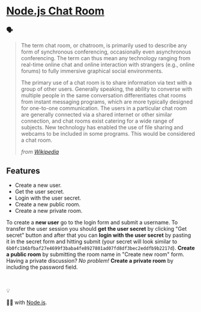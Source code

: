 # [Node.js Chat Room](https://iamskok-node-chat.glitch.me)

### 🗣

> The term chat room, or chatroom, is primarily used to describe any form of synchronous conferencing, occasionally even asynchronous conferencing. The term can thus mean any technology ranging from real-time online chat and online interaction with strangers (e.g., online forums) to fully immersive graphical social environments.
>
> The primary use of a chat room is to share information via text with a group of other users. Generally speaking, the ability to converse with multiple people in the same conversation differentiates chat rooms from instant messaging programs, which are more typically designed for one-to-one communication. The users in a particular chat room are generally connected via a shared internet or other similar connection, and chat rooms exist catering for a wide range of subjects. New technology has enabled the use of file sharing and webcams to be included in some programs. This would be considered a chat room.
>
> _from [Wikipedia](https://en.wikipedia.org/wiki/Chat_room)_

## Features

* Create a new user.
* Get the user secret.
* Login with the user secret.
* Create a new public room.
* Create a new private room.

To create a **new user** go to the login form and submit a username. To transfer the user session you should **get the user secret** by clicking "Get secret" button and after that you can **login with the user secret** by pasting it in the secret form and hitting submit (your secret will look similar to `6b0fc1b6bfbaf27e4699f3baba4fe8927801ad07fd8df3bec2eddfb9b2217d`). **Create a public room** by submitting the room name in "Create new room" form. Having a private discussion? _No problem!_ **Create a private room** by including the password field.

<br />

💡

👨‍💻 with [Node.js](https://nodejs.org).
